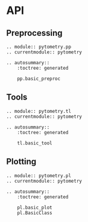 # API

## Preprocessing

```{eval-rst}
.. module:: pytometry.pp
.. currentmodule:: pytometry

.. autosummary::
    :toctree: generated

    pp.basic_preproc
```

## Tools

```{eval-rst}
.. module:: pytometry.tl
.. currentmodule:: pytometry

.. autosummary::
    :toctree: generated

    tl.basic_tool
```

## Plotting

```{eval-rst}
.. module:: pytometry.pl
.. currentmodule:: pytometry

.. autosummary::
    :toctree: generated

    pl.basic_plot
    pl.BasicClass
```
